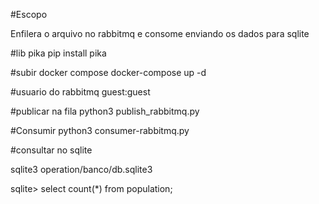 #Escopo

Enfilera o arquivo no rabbitmq e consome enviando os dados para sqlite 

#lib pika
pip install pika

#subir docker compose
docker-compose up -d

#usuario do rabbitmq
guest:guest

#publicar na fila
python3 publish_rabbitmq.py 

#Consumir
python3 consumer-rabbitmq.py

#consultar no sqlite

sqlite3 operation/banco/db.sqlite3

sqlite> select count(*) from population;
